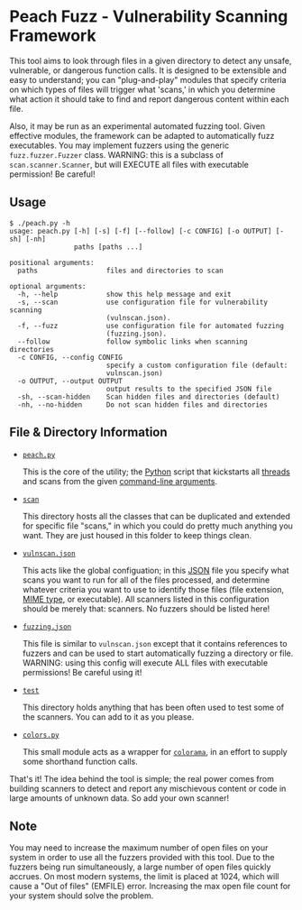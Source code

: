 Peach Fuzz - Vulnerability Scanning Framework
============

This tool aims to look through files in a given directory to detect any unsafe, vulnerable, or dangerous function calls. It is designed to be extensible and easy to understand; you can "plug-and-play" modules that specify criteria on which types of files will trigger what 'scans,' in which you determine what action it should take to find and report dangerous content within each file.

Also, it may be run as an experimental automated fuzzing tool. Given effective modules, the framework can be adapted to automatically fuzz executables. You may implement fuzzers using the generic `fuzz.fuzzer.Fuzzer` class. WARNING: this is a subclass of `scan.scanner.Scanner`, but will EXECUTE all files with executable permission! Be careful!

Usage
--------

```
$ ./peach.py -h
usage: peach.py [-h] [-s] [-f] [--follow] [-c CONFIG] [-o OUTPUT] [-sh] [-nh]
                paths [paths ...]

positional arguments:
  paths                 files and directories to scan

optional arguments:
  -h, --help            show this help message and exit
  -s, --scan            use configuration file for vulnerability scanning
                        (vulnscan.json).
  -f, --fuzz            use configuration file for automated fuzzing
                        (fuzzing.json).
  --follow              follow symbolic links when scanning directories
  -c CONFIG, --config CONFIG
                        specify a custom configuration file (default:
                        vulnscan.json)
  -o OUTPUT, --output OUTPUT
                        output results to the specified JSON file
  -sh, --scan-hidden    Scan hidden files and directories (default)
  -nh, --no-hidden      Do not scan hidden files and directories
```

File & Directory Information
------

* [`peach.py`](peach.py)

	This is the core of the utility; the [Python] script that kickstarts all [threads] and scans from the given [command-line arguments]. 

* [`scan`](scan/)
	
	This directory hosts all the classes that can be duplicated and extended for specific file "scans," in which you could do pretty much anything you want. They are just housed in this folder to keep things clean.

* [`vulnscan.json`](vulnscan.json)

	This acts like the global configuation; in this [JSON] file you specify what scans you want to run for all of the files processed, and determine whatever criteria you want to use to identify those files (file extension, [MIME type], or executable). All scanners listed in this configuration should be merely that: scanners. No fuzzers should be listed here!

* [`fuzzing.json`](fuzzing.json)

	This file is similar to `vulnscan.json` except that it contains references to fuzzers and can be used to start automatically fuzzing a directory or file. WARNING: using this config will execute ALL files with executable permissions! Be careful using it!

* [`test`](test/)

	This directory holds anything that has been often used to test some of the scanners. You can add to it as you please.

* [`colors.py`](colors.py)

	This small module acts as a wrapper for [`colorama`][colorama], in an effort to supply some shorthand function calls.

That's it! The idea behind the tool is simple; the real power comes from building scanners to detect and report any mischievous content or code in large amounts of unknown data. So add your own scanner!

Note
----

You may need to increase the maximum number of open files on your system in order to use all the fuzzers provided with this tool. Due to the fuzzers being run simultaneously, a large number of open files quickly accrues. On most modern systems, the limit is placed at 1024, which will cause a "Out of files" (EMFILE) error. Increasing the max open file count for your system should solve the problem.
 
[JSON]: https://en.wikipedia.org/wiki/JSON
[MIME type]: https://en.wikipedia.org/wiki/Media_type
[Python]: http://python.org/
[thread]: https://en.wikipedia.org/wiki/Thread_%28computing%29
[threads]: https://en.wikipedia.org/wiki/Thread_%28computing%29
[command-line arguments]: https://www.cs.bu.edu/teaching/c/program-args/
[program arguments]: https://www.cs.bu.edu/teaching/c/program-args/
[ELF]: https://en.wikipedia.org/wiki/Executable_and_Linkable_Format
[colorama]: https://pypi.python.org/pypi/colorama
[constructor]: https://en.wikipedia.org/wiki/Constructor_%28object-oriented_programming%29
